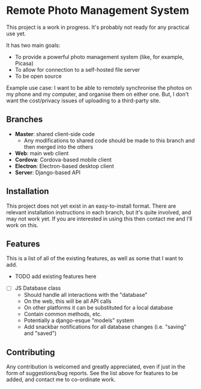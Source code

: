 # Remote Photo Management System

This project is a work in progress. It's probably not ready for any practical use yet.

It has two main goals:
- To provide a powerful photo management system (like, for example, Picasa)
- To allow for connection to a self-hosted file server
- To be open source

Example use case: I want to be able to remotely synchronise the photos on my phone and my computer, and organise them on either one. But, I don't want the cost/privacy issues of uploading to a third-party site.

## Branches

- **Master**: shared client-side code
	- Any modifications to shared code should be made to this branch and then merged into the others
- **Web**: main web client
- **Cordova**: Cordova-based mobile client
- **Electron**: Electron-based desktop client
- **Server**: Django-based API

## Installation

This project does not yet exist in an easy-to-install format. There are relevant installation instructions in each branch, but it's quite involved, and may not work yet. If you are interested in using this then contact me and I'll work on this.

## Features

This is a list of all of the existing features, as well as some that I want to add.

- TODO add existing features here
- [ ] JS Database class
	- Should handle all interactions with the "database"
    - On the web, this will be all API calls
	- On other platforms it can be substituted for a local database
	- Contain common methods, etc.
	- Potentially a django-esque "models" system
	- Add snackbar notifications for all database changes (i.e. "saving" and "saved")

## Contributing

Any contribution is welcomed and greatly appreciated, even if just in the form of suggestions/bug reports. See the list above for features to be added, and contact me to co-ordinate work.
